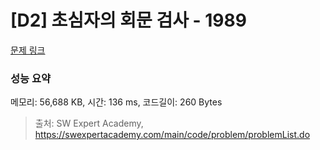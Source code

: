 # [D2] 초심자의 회문 검사 - 1989 

[문제 링크](https://swexpertacademy.com/main/code/problem/problemDetail.do?contestProbId=AV5PyTLqAf4DFAUq) 

### 성능 요약

메모리: 56,688 KB, 시간: 136 ms, 코드길이: 260 Bytes



> 출처: SW Expert Academy, https://swexpertacademy.com/main/code/problem/problemList.do